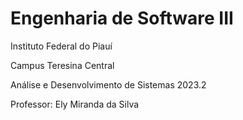 # Engenharia de Software III

Instituto Federal do Piauí

Campus Teresina Central

Análise e Desenvolvimento de Sistemas 2023.2

Professor: Ely Miranda da Silva
